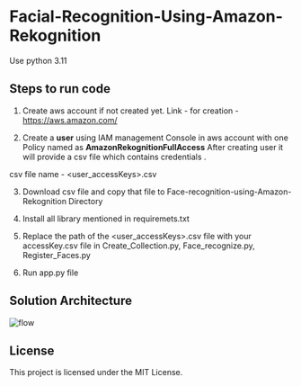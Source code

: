 # Facial-Recognition-Using-Amazon-Rekognition

Use python 3.11

## Steps to run code

1. Create aws account if not created yet.
  Link - for creation - https://aws.amazon.com/
  
2. Create a **user** using IAM management Console in aws account with one Policy named as **AmazonRekognitionFullAccess**
  After creating user it will provide a csv file which contains credentials . 
  
  csv file name - <user_accessKeys>.csv
  
3. Download csv file and copy that file to Face-recognition-using-Amazon-Rekognition Directory

4. Install all library mentioned in requiremets.txt

5. Replace the path of the <user_accessKeys>.csv file with your accessKey.csv file in Create_Collection.py, Face_recognize.py, Register_Faces.py

6. Run app.py file



## Solution Architecture
![flow](https://user-images.githubusercontent.com/49396196/147386515-9649f377-3195-401c-9c1e-87d1e5fc8fde.png)

## License
This project is licensed under the MIT License.

